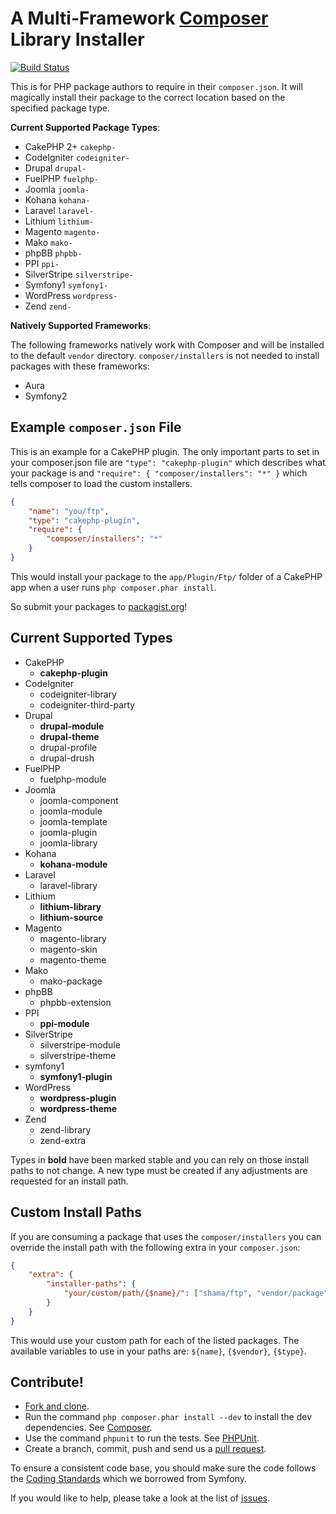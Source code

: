 # A Multi-Framework [Composer](http://getcomposer.org) Library Installer

[![Build Status](https://secure.travis-ci.org/composer/installers.png)](http://travis-ci.org/composer/installers)

This is for PHP package authors to require in their `composer.json`. It will
magically install their package to the correct location based on the specified
package type.

**Current Supported Package Types**:

* CakePHP 2+    `cakephp-`
* CodeIgniter   `codeigniter-`
* Drupal        `drupal-`
* FuelPHP       `fuelphp-`
* Joomla        `joomla-`
* Kohana        `kohana-`
* Laravel       `laravel-`
* Lithium       `lithium-`
* Magento       `magento-`
* Mako          `mako-`
* phpBB         `phpbb-`
* PPI           `ppi-`
* SilverStripe  `silverstripe-`
* Symfony1      `symfony1-`
* WordPress     `wordpress-`
* Zend          `zend-`

**Natively Supported Frameworks**:

The following frameworks natively work with Composer and will be
installed to the default `vendor` directory. `composer/installers`
is not needed to install packages with these frameworks:

* Aura
* Symfony2

## Example `composer.json` File

This is an example for a CakePHP plugin. The only important parts to set in your
composer.json file are `"type": "cakephp-plugin"` which describes what your
package is and `"require": { "composer/installers": "*" }` which tells composer
to load the custom installers.

``` json
{
    "name": "you/ftp",
    "type": "cakephp-plugin",
    "require": {
        "composer/installers": "*"
    }
}
```

This would install your package to the `app/Plugin/Ftp/` folder of a CakePHP app
when a user runs `php composer.phar install`.

So submit your packages to [packagist.org](http://packagist.org)!

## Current Supported Types

* CakePHP
    * **cakephp-plugin**
* CodeIgniter
    * codeigniter-library
    * codeigniter-third-party
* Drupal
    * **drupal-module**
    * **drupal-theme**
    * drupal-profile
    * drupal-drush
* FuelPHP
    * fuelphp-module
* Joomla
    * joomla-component
    * joomla-module
    * joomla-template
    * joomla-plugin
    * joomla-library
* Kohana
    * **kohana-module**
* Laravel
    * laravel-library
* Lithium
    * **lithium-library**
    * **lithium-source**
* Magento
    * magento-library
    * magento-skin
    * magento-theme
* Mako
    * mako-package 
* phpBB
    * phpbb-extension
* PPI
    * **ppi-module**
* SilverStripe
    * silverstripe-module
    * silverstripe-theme
* symfony1
    * **symfony1-plugin**
* WordPress
    * **wordpress-plugin**
    * **wordpress-theme**
* Zend
    * zend-library
    * zend-extra

Types in **bold** have been marked stable and you can rely on those install
paths to not change. A new type must be created if any adjustments are
requested for an install path.

## Custom Install Paths

If you are consuming a package that uses the `composer/installers` you can
override the install path with the following extra in your `composer.json`:

``` json
{
    "extra": {
        "installer-paths": {
            "your/custom/path/{$name}/": ["shama/ftp", "vendor/package"]
        }
    }
}
```

This would use your custom path for each of the listed packages. The available
variables to use in your paths are: `${name}`, `{$vendor}`, `{$type}`.

## Contribute!

* [Fork and clone](https://help.github.com/articles/fork-a-repo).
* Run the command `php composer.phar install --dev` to install the dev
  dependencies. See [Composer](https://github.com/composer/composer#installation--usage).
* Use the command `phpunit` to run the tests. See [PHPUnit](http://phpunit.de).
* Create a branch, commit, push and send us a
  [pull request](https://help.github.com/articles/using-pull-requests).

To ensure a consistent code base, you should make sure the code follows the
[Coding Standards](http://symfony.com/doc/2.0/contributing/code/standards.html)
which we borrowed from Symfony.

If you would like to help, please take a look at the list of
[issues](https://github.com/composer/installers/issues).

